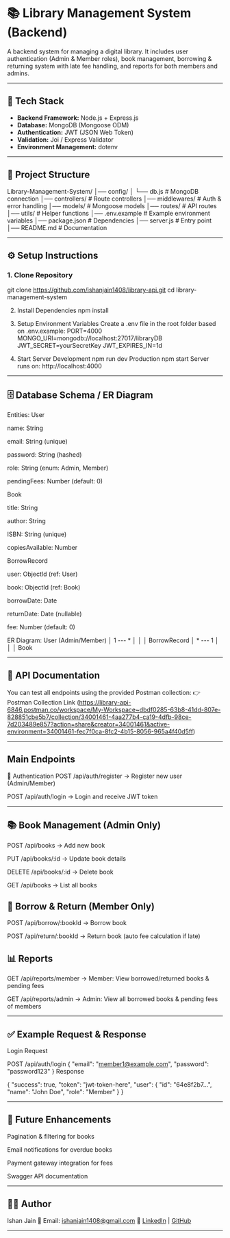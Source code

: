 # 📚 Library Management System (Backend)

A backend system for managing a digital library. It includes user authentication (Admin & Member roles), book management, borrowing & returning system with late fee handling, and reports for both members and admins.

---

## 🚀 Tech Stack
- **Backend Framework:** Node.js + Express.js  
- **Database:** MongoDB (Mongoose ODM)  
- **Authentication:** JWT (JSON Web Token)  
- **Validation:** Joi / Express Validator  
- **Environment Management:** dotenv  

---

## 📂 Project Structure
Library-Management-System/
│── config/
│ └── db.js # MongoDB connection
│── controllers/ # Route controllers
│── middlewares/ # Auth & error handling
│── models/ # Mongoose models
│── routes/ # API routes
│── utils/ # Helper functions
│── .env.example # Example environment variables
│── package.json # Dependencies
│── server.js # Entry point
│── README.md # Documentation


---

## ⚙️ Setup Instructions

### 1. Clone Repository
git clone https://github.com/ishanjain1408/library-api.git
cd library-management-system

2. Install Dependencies
npm install

3. Setup Environment Variables
Create a .env file in the root folder based on .env.example:
PORT=4000
MONGO_URI=mongodb://localhost:27017/libraryDB
JWT_SECRET=yourSecretKey
JWT_EXPIRES_IN=1d

4. Start Server
Development
npm run dev
Production
npm start
Server runs on: http://localhost:4000

---

## 🗄️ Database Schema / ER Diagram
Entities:
User

name: String

email: String (unique)

password: String (hashed)

role: String (enum: Admin, Member)

pendingFees: Number (default: 0)

Book

title: String

author: String

ISBN: String (unique)

copiesAvailable: Number

BorrowRecord

user: ObjectId (ref: User)

book: ObjectId (ref: Book)

borrowDate: Date

returnDate: Date (nullable)

fee: Number (default: 0)

ER Diagram:
User (Admin/Member)
   │ 1 --- * │
   │         │
BorrowRecord
   │ * --- 1 │
   │         │
Book

---

## 📖 API Documentation
You can test all endpoints using the provided Postman collection:
👉 Postman Collection Link (https://library-api-6846.postman.co/workspace/My-Workspace~dbdf0285-63b8-41dd-807e-828851cbe5b7/collection/34001461-4aa277b4-ca19-4dfb-98ce-7d203489e857?action=share&creator=34001461&active-environment=34001461-fec7f0ca-8fc2-4b15-8056-965a4f40d5ff)

---

## Main Endpoints
🔑 Authentication
POST /api/auth/register → Register new user (Admin/Member)

POST /api/auth/login → Login and receive JWT token

---

## 📚 Book Management (Admin Only)
POST /api/books → Add new book

PUT /api/books/:id → Update book details

DELETE /api/books/:id → Delete book

GET /api/books → List all books

## 📖 Borrow & Return (Member Only)
POST /api/borrow/:bookId → Borrow book

POST /api/return/:bookId → Return book (auto fee calculation if late)

## 📊 Reports
GET /api/reports/member → Member: View borrowed/returned books & pending fees

GET /api/reports/admin → Admin: View all borrowed books & pending fees of members

---

## ✅ Example Request & Response
Login
Request

POST /api/auth/login
{
  "email": "member1@example.com",
  "password": "password123"
}
Response

{
  "success": true,
  "token": "jwt-token-here",
  "user": {
    "id": "64e8f2b7...",
    "name": "John Doe",
    "role": "Member"
  }
}

---


## 🔮 Future Enhancements
Pagination & filtering for books

Email notifications for overdue books

Payment gateway integration for fees

Swagger API documentation

---


## 👨‍💻 Author
Ishan Jain
📧 Email: ishanjain1408@gmail.com
🔗 [LinkedIn](https://www.linkedin.com/in/ishanjain1408/) | [GitHub](https://github.com/ishanjain1408)

---